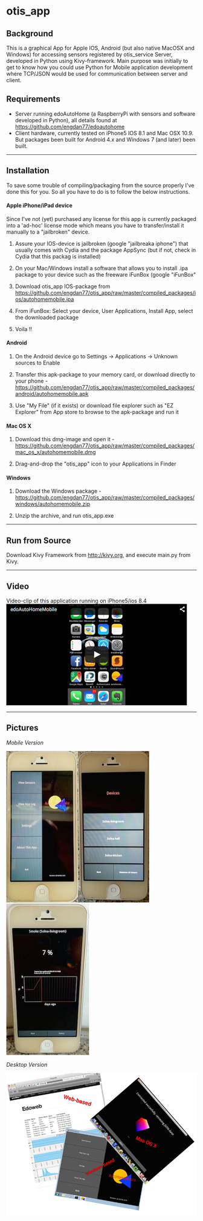 otis_app
==============

Background
--------------

This is a graphical App for Apple IOS, Android (but also native MacOSX and Windows) for accessing sensors registered by otis_service Server, developed in Python using Kivy-framework.
Main purpose was initially to get to know how you could use Python for Mobile application development where TCP/JSON would be used for communication between server and client.


Requirements
--------------

* Server running edoAutoHome (a RaspberryPi with sensors and software developed in Python), all details found at https://github.com/engdan77/edoautohome
* Client hardware, currently tested on iPhone5 IOS 8.1 and Mac OSX 10.9. But packages been built for Android 4.x and Windows 7 (and later) been built.


----------------------
Installation
----------------------

To save some trouble of compiling/packaging from the source properly I've done this for you. So all you have to do is to follow the below instructions.

#### Apple iPhone/iPad device

Since I've not (yet) purchased any license for this app is currently packaged into a 'ad-hoc' license mode which means you have to transfer/install it manually to a "jailbroken" device.

1. Assure your IOS-device is jailbroken (google "jailbreaka iphone") that usually comes with Cydia and the package AppSync (but if not, check in Cydia that this packag is installed)

2. On your Mac/Windows install a software that allows you to install .ipa package to your device such as the freeware iFunBox (google "iFunBox"

3. Download otis_app IOS-package from https://github.com/engdan77/otis_app/raw/master/compiled_packages/ios/autohomemobile.ipa

4. From iFunBox: Select your device, User Applications, Install App, select the downloaded package

5. Voila !!


#### Android

1. On the Android device go to Settings -> Applications -> Unknown sources to Enable

2. Transfer this apk-package to your memory card, or download directly to your phone - https://github.com/engdan77/otis_app/raw/master/compiled_packages/android/autohomemobile.apk

3. Use "My File" (if it exists) or download file explorer such as "EZ Explorer" from App store to browse to the apk-package and run it


#### Mac OS X

1. Download this dmg-image and open it - https://github.com/engdan77/otis_app/raw/master/compiled_packages/mac_os_x/autohomemobile.dmg

2. Drag-and-drop the "otis_app" icon to your Applications in Finder


#### Windows

1. Download the Windows package - https://github.com/engdan77/otis_app/raw/master/compiled_packages/windows/autohomemobile.zip

2. Unzip the archive, and run otis_app.exe


-------------------------
Run from Source
-------------------------

Download Kivy Framework from http://kivy.org, and execute main.py from Kivy.

-------------------------
Video
-------------------------
Video-clip of this application running on iPhone5/ios 8.4
[![otis_app on Youtube](https://github.com/engdan77/otis_app/blob/master/pics/youtube.png)](https://www.youtube.com/watch?v=Zn4ydA_KHYc "otis_app on Youtube - Click to Watch!")

-------------------------
Pictures
-------------------------

_*Mobile Version*_

![screen1](https://github.com/engdan77/otis_app/blob/master/pics/otis_app_sensors_01.jpg)![screen2](https://github.com/engdan77/otis_app/blob/master/pics/otis_app_sensors_02.jpg)![screen3](https://github.com/engdan77/otis_app/blob/master/pics/otis_app_sensors_03.jpg)

_*Desktop Version*_

![desktop_versions](https://github.com/engdan77/otis_app/blob/master/pics/desktop_versions.png)
